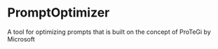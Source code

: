 # PromptOptimizer
A tool for optimizing prompts that is built on the concept of ProTeGi by Microsoft
